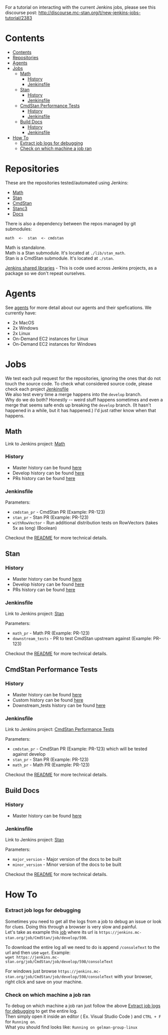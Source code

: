 For a tutorial on interacting with the current Jenkins jobs, please see this discourse post:
http://discourse.mc-stan.org/t/new-jenkins-jobs-tutorial/2383

# Contents

- [Contents](#contents)
- [Repositories](#repositories)
- [Agents](#agents)
- [Jobs](#jobs)
  - [Math](#math)
    - [History](#history)
    - [Jenkinsfile](#jenkinsfile)
  - [Stan](#stan)
    - [History](#history-1)
    - [Jenkinsfile](#jenkinsfile-1)
  - [CmdStan Performance Tests](#cmdstan-performance-tests)
    - [History](#history-2)
    - [Jenkinsfile](#jenkinsfile-2)
  - [Build Docs](#build-docs)
    - [History](#history-3)
    - [Jenkinsfile](#jenkinsfile-3)
- [How To](#how-to)
    - [Extract job logs for debugging](#extract-job-logs-for-debugging)
    - [Check on which machine a job ran](#check-on-which-machine-a-job-ran)

# Repositories

These are the repositories tested/automated using Jenkins:

- [Math](https://github.com/stan-dev/math)
- [Stan](https://github.com/stan-dev/stan)
- [CmdStan](https://github.com/stan-dev/cmdstan)
- [Stanc3](https://github.com/stan-dev/stanc3)
- [Docs](https://github.com/stan-dev/docs)

There is also a dependency between the repos managed by git submodules:
```
math  <-  stan  <- cmdstan
```

Math is standalone.  
Math is a Stan submodule. It's located at `./lib/stan_math`.  
Stan is a CmdStan submodule. It's located at `./stan`.  
  
[Jenkins shared libraries](https://github.com/stan-dev/jenkins-shared-libraries) - This is code used across Jenkins projects, as a package so we don't repeat ourselves.

# Agents

See [agents](agents.md) for more detail about our agents and their spefications. We currently have:
 - 2x MacOS 
 - 2x Windows
 - 2x Linux
 - On-Demand EC2 instances for Linux
 - On-Demand EC2 instances for Windows
        
# Jobs

We test each pull request for the repositories, ignoring the ones that do not touch the source code. To check what considered source code, please check each project [Jenkinsfile](https://github.com/stan-dev/cmdstan/blob/develop/Jenkinsfile#L30)  
We also test every time a merge happens into the `develop` branch.   
Why do we do both? Honestly -- weird stuff happens sometimes and even a merge that seems safe ends up breaking the `develop` branch. (It hasn't happened in a while, but it has happened.) I'd just rather know when that happens.  

## Math

Link to Jenkins project: [Math](https://jenkins.mc-stan.org/job/Math%20Pipeline)

### History

- Master history can be found [here](https://jenkins.mc-stan.org/job/Math%20Pipeline/job/master/)
- Develop history can be found [here](https://jenkins.mc-stan.org/job/Math%20Pipeline/job/develop/)
- PRs history can be found [here](https://jenkins.mc-stan.org/job/Math%20Pipeline/view/change-requests/)

### Jenkinsfile

Parameters:  

- `cmdstan_pr` - CmdStan PR (Example: PR-123)
- `stan_pr` - Stan PR (Example: PR-123)
- `withRowVector` - Run additional distribution tests on RowVectors (takes 5x as long) (Boolean)

Checkout the [README](jobs/math.md) for more technical details.

## Stan

### History

- Master history can be found [here](https://jenkins.mc-stan.org/job/Stan/job/master/)
- Develop history can be found [here](https://jenkins.mc-stan.org/job/Stan/job/develop/)
- PRs history can be found [here](https://jenkins.mc-stan.org/job/Stan/view/change-requests/)

### Jenkinsfile

Link to Jenkins project: [Stan](https://jenkins.mc-stan.org/job/Stan)

Parameters:  

- `math_pr` - Math PR (Example: PR-123)
- `downstream_tests` - PR to test CmdStan upstream against (Example: PR-123)

Checkout the [README](jobs/stan.md) for more technical details.

## CmdStan Performance Tests

### History

- Master history can be found [here](https://jenkins.mc-stan.org/job/CmdStan%20Performance%20Tests/job/master/)
- Custom history can be found [here](https://jenkins.mc-stan.org/job/CmdStan%20Performance%20Tests/job/Custom/)
- Downstream_tests history can be found [here](https://jenkins.mc-stan.org/job/CmdStan%20Performance%20Tests/job/downstream_tests/)

### Jenkinsfile

Link to Jenkins project: [CmdStan Performance Tests](https://jenkins.mc-stan.org/job/CmdStan%20Performance%20Tests)

Parameters:  

- `cmdstan_pr` - CmdStan PR (Example: PR-123) which will be tested against develop
- `stan_pr` - Stan PR (Example: PR-123)
- `math_pr` - Math PR (Example: PR-123)

Checkout the [README](jobs/cmdstan-performance-tests.md) for more technical details.

## Build Docs

### History

- Master history can be found [here](https://jenkins.mc-stan.org/job/BuildDocs/job/master/)

### Jenkinsfile

Link to Jenkins project: [Stan](https://jenkins.mc-stan.org/job/BuildDocs)

Parameters:  

- `major_version` - Major version of the docs to be built
- `minor_version` - Minor version of the docs to be built

Checkout the [README](jobs/build-docs.md) for more technical details.

# How To

### Extract job logs for debugging

Sometimes you need to get all the logs from a job to debug an issue or look for clues. Doing this through a browser is very slow and painful.  
Let's take as example this [job](https://jenkins.mc-stan.org/job/CmdStan/job/develop/598/) where its url is `https://jenkins.mc-stan.org/job/CmdStan/job/develop/598`.  

To download the entire log all we need to do is append `/consoleText` to the url and then use `wget`. Example:  
`wget https://jenkins.mc-stan.org/job/CmdStan/job/develop/598/consoleText`  

For windows just browse `https://jenkins.mc-stan.org/job/CmdStan/job/develop/598/consoleText` with your browser, right click and save on your machine.

### Check on which machine a job ran

To debug on which machine a job ran just follow the above [Extract job logs for debugging](#extract-job-logs-for-debugging) to get the entire log.  
Then simply open it inside an editor ( Ex. Visual Studio Code ) and `CTRL + F` for `Running on`.  
What you should find looks like: `Running on gelman-group-linux`